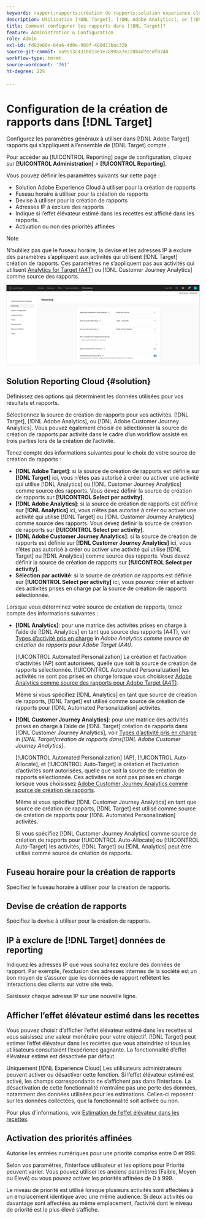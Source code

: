 ```yaml
---
keywords: rapport;rapports;création de rapports;solution experience cloud;fuseau horaire;devise;exclure les adresses IP;effet élévateur estimé dans les recettes;effet élévateur dans les recettes;priorités affinées;granularité fine
description: Utilisation [!DNL Target], [!DNL Adobe Analytics], or [!DNL Adobe Customer Journey Analytics] en tant que source des rapports, spécifiez le fuseau horaire et le format de devise par défaut, ajoutez des adresses IP à exclure de la création de rapports, etc.
title: Comment configurer les rapports dans [!DNL Target]?
feature: Administration & Configuration
role: Admin
exl-id: fd83e60e-64a6-4d0e-909f-480d13bac32b
source-git-commit: ea9513c4310d13e1e7899aa7e228b4d7ecdf0748
workflow-type: tm+mt
source-wordcount: '761'
ht-degree: 22%

---
```


# Configuration de la création de rapports dans [!DNL Target]

Configurez les paramètres généraux à utiliser dans [!DNL Adobe Target] rapports qui s’appliquent à l’ensemble de [!DNL Target] compte .

Pour accéder au [!UICONTROL Reporting] page de configuration, cliquez sur **[!UICONTROL Administration]** > **[!UICONTROL Reporting].**

Vous pouvez définir les paramètres suivants sur cette page :

* Solution Adobe Experience Cloud à utiliser pour la création de rapports
* Fuseau horaire à utiliser pour la création de rapports
* Devise à utiliser pour la création de rapports
* Adresses IP à exclure des rapports
* Indique si l’effet élévateur estimé dans les recettes est affiché dans les rapports.
* Activation ou non des priorités affinées

>[!NOTE]
>
>N’oubliez pas que le fuseau horaire, la devise et les adresses IP à exclure des paramètres s’appliquent aux activités qui utilisent [!DNL Target] création de rapports. Ces paramètres ne s’appliquent pas aux activités qui utilisent [Analytics for Target (A4T)](/help/main/c-integrating-target-with-mac/a4t/a4t.md) ou [!DNL Customer Journey Analytics] comme source des rapports.

![Page Rapports](/help/main/administrating-target/assets/reporting.png)

## Solution Reporting Cloud {#solution}

Définissez des options qui déterminent les données utilisées pour vos résultats et rapports.

Sélectionnez la source de création de rapports pour vos activités. [!DNL Target], [!DNL Adobe Analytics], ou [!DNL Adobe Customer Journey Analytics]. Vous pouvez également choisir de sélectionner la source de création de rapports par activité dans le cadre d’un workflow assisté en trois parties lors de la création de l’activité.

Tenez compte des informations suivantes pour le choix de votre source de création de rapports :

* **[!DNL Adobe Target]**: si la source de création de rapports est définie sur **[!DNL Target]** ici, vous n’êtes pas autorisé à créer ou activer une activité qui utilise [!DNL Analytics] ou [!DNL Customer Journey Analytics] comme source des rapports. Vous devez définir la source de création de rapports sur **[!UICONTROL Select per activity]**.
* **[!DNL Adobe Analytics]**: si la source de création de rapports est définie sur **[!DNL Analytics]** ici, vous n’êtes pas autorisé à créer ou activer une activité qui utilise [!DNL Target] ou [!DNL Customer Journey Analytics] comme source des rapports. Vous devez définir la source de création de rapports sur **[!UICONTROL Select per activity]**.
* **[!DNL Adobe Customer Journey Analytics]**: si la source de création de rapports est définie sur **[!DNL Customer Journey Analytics]** ici, vous n’êtes pas autorisé à créer ou activer une activité qui utilise [!DNL Target] ou [!DNL Analytics] comme source des rapports. Vous devez définir la source de création de rapports sur **[!UICONTROL Select per activity]**.
* **Sélection par activité**: si la source de création de rapports est définie sur **[!UICONTROL Select per activity]** ici, vous pouvez créer et activer des activités prises en charge par la source de création de rapports sélectionnée.

Lorsque vous déterminez votre source de création de rapports, tenez compte des informations suivantes :

* **[!DNL Analytics]**: pour une matrice des activités prises en charge à l’aide de [!DNL Analytics] en tant que source des rapports (A4T), voir [Types d’activité pris en charge](/help/main/c-integrating-target-with-mac/a4t/a4t.md#section_F487896214BF4803AF78C552EF1669AA) in *Adobe Analytics comme source de création de rapports pour Adobe Target (A4t)*.

  [!UICONTROL Automated Personalization] La création et l’activation d’activités (AP) sont autorisées, quelle que soit la source de création de rapports sélectionnée. [!UICONTROL Automated Personalization] les activités ne sont pas prises en charge lorsque vous choisissez [Adobe Analytics comme source des rapports pour Adobe Target (A4T)](/help/main/c-integrating-target-with-mac/a4t/a4t.md).

  Même si vous spécifiez [!DNL Analytics] en tant que source de création de rapports, [!DNL Target] est utilisé comme source de création de rapports pour [!DNL Automated Personalization] activités.

* **[!DNL Customer Journey Analytics]**: pour une matrice des activités prises en charge à l’aide de [!DNL Target] création de rapports dans [!DNL Customer Journey Analytics], voir [Types d’activité pris en charge](/help/main/c-integrating-target-with-mac/cja/target-reporting-in-cja.md#supported-activities) in *[!DNL Target]création de rapports dans[!DNL Adobe Customer Journey Analytics]*.

  [!UICONTROL Automated Personalization] (AP), [!UICONTROL Auto-Allocate], et [!UICONTROL Auto-Target] la création et l’activation d’activités sont autorisées, quelle que soit la source de création de rapports sélectionnée. Ces activités ne sont pas prises en charge lorsque vous choisissez [Adobe Customer Journey Analytics comme source de création de rapports](/help/main/c-integrating-target-with-mac/cja/target-reporting-in-cja.md).

  Même si vous spécifiez [!DNL Customer Journey Analytics] en tant que source de création de rapports, [!DNL Target] est utilisé comme source de création de rapports pour [!DNL Automated Personalization] activités.

  Si vous spécifiez [!DNL Customer Journey Analytics] comme source de création de rapports pour [!UICONTROL Auto-Allocate] ou [!UICONTROL Auto-Target] les activités, [!DNL Target] ou [!DNL Analytics] peut être utilisé comme source de création de rapports.

## Fuseau horaire pour la création de rapports

Spécifiez le fuseau horaire à utiliser pour la création de rapports.

## Devise de création de rapports

Spécifiez la devise à utiliser pour la création de rapports.

## IP à exclure de [!DNL Target] données de reporting

Indiquez les adresses IP que vous souhaitez exclure des données de rapport. Par exemple, l’exclusion des adresses internes de la société est un bon moyen de s’assurer que les données de rapport reflètent les interactions des clients sur votre site web.

Saisissez chaque adresse IP sur une nouvelle ligne.

## Afficher l’effet élévateur estimé dans les recettes

Vous pouvez choisir d’afficher l’effet élévateur estimé dans les recettes si vous saisissez une valeur monétaire pour votre objectif. [!DNL Target] peut estimer l’effet élévateur dans les recettes que vous atteindriez si tous les utilisateurs consultaient l’expérience gagnante. La fonctionnalité d’effet élévateur estimé est désactivée par défaut.

Uniquement [!DNL Experience Cloud] Les utilisateurs administrateurs peuvent activer ou désactiver cette fonction. Si l’effet élévateur estimé est activé, les champs correspondants ne s’affichent pas dans l’interface. La désactivation de cette fonctionnalité n’entraîne pas une perte des données, notamment des données utilisées pour les estimations. Celles-ci reposent sur les données collectées, que la fonctionnalité soit activée ou non.

Pour plus d’informations, voir [Estimation de l’effet élévateur dans les recettes](/help/main/administrating-target/r-target-account-preferences/estimating-lift-in-revenue.md).

## Activation des priorités affinées

Autorise les entrées numériques pour une priorité comprise entre 0 et 999.

Selon vos paramètres, l’interface utilisateur et les options pour Priorité peuvent varier. Vous pouvez utiliser les anciens paramètres (Faible, Moyen ou Élevé) ou vous pouvez activer les priorités affinées de 0 à 999.

Le niveau de priorité est utilisé lorsque plusieurs activités sont affectées à un emplacement identique avec une même audience. Si deux activités ou davantage sont affectées au même emplacement, l’activité dont le niveau de priorité est le plus élevé s’affiche.
